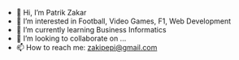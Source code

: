 - 👋 Hi, I’m Patrik Zakar
- 👀 I’m interested in Football, Video Games, F1, Web Development
- 🌱 I’m currently learning Business Informatics
- 💞️ I’m looking to collaborate on ...
- 📫 How to reach me: zakipepi@gmail.com

<!---
corvinus-yubqne/corvinus-yubqne is a ✨ special ✨ repository because its `README.md` (this file) appears on your GitHub profile.
You can click the Preview link to take a look at your changes.
--->

